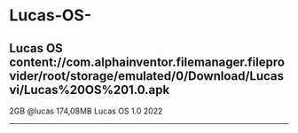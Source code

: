 # Lucas-OS-
Lucas OS 
content://com.alphainventor.filemanager.fileprovider/root/storage/emulated/0/Download/Lucasvi/Lucas%20OS%201.0.apk
------------------------------------------------------------------------------------------------------------------
2GB
@lucas
174,08MB
Lucas OS 1.0
2022
**************************

